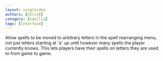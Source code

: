```yaml
---
layout: singleidea
authors: [ChrisE]
category: [vanilla]
tags: [interface]
---
```

Allow spells to be moved to arbitrary letters in the spell rearranging menu, not just letters starting at 'a' up until however many spells the player currently knows. This lets players have their spells on letters they are used to from game to game.
